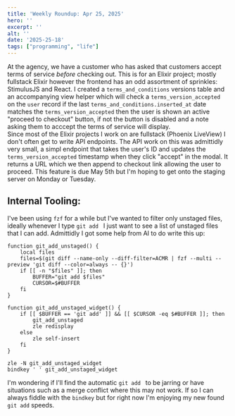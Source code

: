 ```yaml
---
title: 'Weekly Roundup: Apr 25, 2025'
hero: ''
excerpt: ''
alt: ''
date: '2025-25-18'
tags: ["programming", "life"]
---
```


At the agency, we have a customer who has asked that customers accept terms of service *before* checking out. This is for an Elixir project; mostly fullstack Elixir however the frontend has an odd assortment of sprinkles: StimulusJS and React.  I created a `terms_and_conditions` versions table and an accompanying view helper which will check a `terms_version_accepted` on the `user` record if the last `terms_and_conditions.inserted_at` date matches the `terms_version_accepted` then the user is shown an active "proceed to checkout" button, if not the button is disabled and a note asking them to acccept the terms of service will display.  
Since most of the Elixir projects I work on are fullstack (Phoenix LiveView) I don't often get to write API endpoints. The API work on this was admittidly very small, a simpl endpoint that takes the user's ID and updates the `terms_version_accepted` timestamp when they click "accept" in the modal. It returns a URL which we then append to checkout link allowing the user to proceed.
This feature is due May 5th but I'm hoping to get onto the staging server on Monday or Tuesday.

## Internal Tooling:
I've been using `fzf` for a while but I've wanted to filter only unstaged files, ideally whenever I type `git add ` I just want to see a list of unstaged files that I can add. Admittidly I got some help from AI to do write this up:
```
function git_add_unstaged() {
    local files
    files=$(git diff --name-only --diff-filter=ACMR | fzf --multi --preview 'git diff --color=always -- {}')
    if [[ -n "$files" ]]; then
        BUFFER="git add $files"
        CURSOR=$#BUFFER
    fi
}

function git_add_unstaged_widget() {
    if [[ $BUFFER == 'git add' ]] && [[ $CURSOR -eq $#BUFFER ]]; then 
        git_add_unstaged 
        zle redisplay
    else 
        zle self-insert
    fi
}

zle -N git_add_unstaged_widget 
bindkey ' ' git_add_unstaged_widget
```
I'm wondering if I'll find the automatic `git add ` to be jarring or have situations such as a merge conflict where this may not work.  If so I can always fiddle with the `bindkey` but for right now I'm enjoying my new found `git add` speeds.

